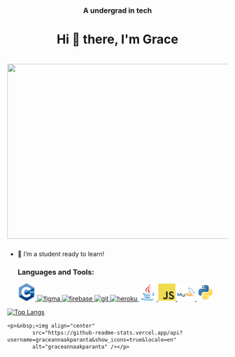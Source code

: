 <!--*GraceAnnaAkparanta/GraceAnnaAkparanta** is a ✨ _special_ ✨ repository because its `README.md` (this file) appears on your GitHub profile.

**Here are some ideas to get you started:

- 🔭 I’m currently working on ...
- 🌱 I’m currently learning ...
- 👯 I’m looking to collaborate on ...
- 🤔 I’m looking for help with ...
- 💬 Ask me about ...
- 📫 How to reach me: ...
- 😄 Pronouns: she/her
- ⚡ Fun fact: I like cows
<h3>This is heading 3</h3> -->


<h3 align="center">A undergrad in tech</h3>
  
<h1 align="center">
    Hi 👋 there, I'm Grace
</h1>
<h1 align="center"> 
  <img src="https://github.com/user-attachments/assets/d1d664f9-00e1-448a-979f-0ad0baaa2820"
 style="width: 800px; height: 400px; object-fit: scale-down;">
<!-- <img src="https://media3.giphy.com/media/v1.Y2lkPTc5MGI3NjExdzVpejhtNjJ5NjYydzRqNHdjZHI4MWRxOHNtMGp0OXJ4dWs1dWZ0NiZlcD12MV9pbnRlcm5hbF9naWZfYnlfaWQmY3Q9Zw/d1E2VyhFsxawRbeo/giphy.webp" style="width: 800px; height: 400px; object-fit: scale-down;"> -->
</h1>

- 🌱 I’m a student ready to learn! 

  <!--**Analysis of Algorithms, Programming Language Concepts, and Computer
    Architecture** -->

   <!-- <h3 align="left">Connect with me:</h3>
    <p align="left"> hello
    </p> -->

    <h3 align="left">Languages and Tools:</h3>
    <p align="left"> <a href="https://www.w3schools.com/cpp/" target="_blank" rel="noreferrer"> <img
                src="https://raw.githubusercontent.com/devicons/devicon/master/icons/cplusplus/cplusplus-original.svg"
                alt="cplusplus" width="40" height="40" /> </a> <a href="https://www.figma.com/" target="_blank"
            rel="noreferrer"> <img src="https://www.vectorlogo.zone/logos/figma/figma-icon.svg" alt="figma" width="40"
                height="40" /> </a> <a href="https://firebase.google.com/" target="_blank" rel="noreferrer"> <img
                src="https://www.vectorlogo.zone/logos/firebase/firebase-icon.svg" alt="firebase" width="40"
                height="40" /> </a> <a href="https://git-scm.com/" target="_blank" rel="noreferrer"> <img
                src="https://www.vectorlogo.zone/logos/git-scm/git-scm-icon.svg" alt="git" width="40" height="40" />
        </a> <a href="https://heroku.com" target="_blank" rel="noreferrer"> <img
                src="https://www.vectorlogo.zone/logos/heroku/heroku-icon.svg" alt="heroku" width="40" height="40" />
        </a> <a href="https://www.java.com" target="_blank" rel="noreferrer"> <img
                src="https://raw.githubusercontent.com/devicons/devicon/master/icons/java/java-original.svg" alt="java"
                width="40" height="40" /> </a> <a href="https://developer.mozilla.org/en-US/docs/Web/JavaScript"
            target="_blank" rel="noreferrer"> <img
                src="https://raw.githubusercontent.com/devicons/devicon/master/icons/javascript/javascript-original.svg"
                alt="javascript" width="40" height="40" /> </a> <a href="https://www.mysql.com/" target="_blank"
            rel="noreferrer"> <img
                src="https://raw.githubusercontent.com/devicons/devicon/master/icons/mysql/mysql-original-wordmark.svg"
                alt="mysql" width="40" height="40" /> </a> <a href="https://www.python.org" target="_blank"
            rel="noreferrer"> <img
                src="https://raw.githubusercontent.com/devicons/devicon/master/icons/python/python-original.svg"
                alt="python" width="40" height="40" /> </a> </p>

    <!-- <p><img align="left"
           src="https://github-readme-stats.vercel.app/api/top-langs?username=graceannaakparanta&show_icons=true&locale=en&layout=compact"
            alt="graceannaakparanta" /></p> -->

 <!-- [![Top Langs](github-langs.svg)](https://github.com/graceannaakparanta/github-readme-stats) -->
[![Top Langs](https://github-readme-stats.vercel.app/api/top-langs/?username=graceannaakparanta&layout=pie&count_private=true)](https://github.com/graceannaakparanta/github-readme-stats)


    <p>&nbsp;<img align="center"
            src="https://github-readme-stats.vercel.app/api?username=graceannaakparanta&show_icons=true&locale=en"
            alt="graceannaakparanta" /></p>
